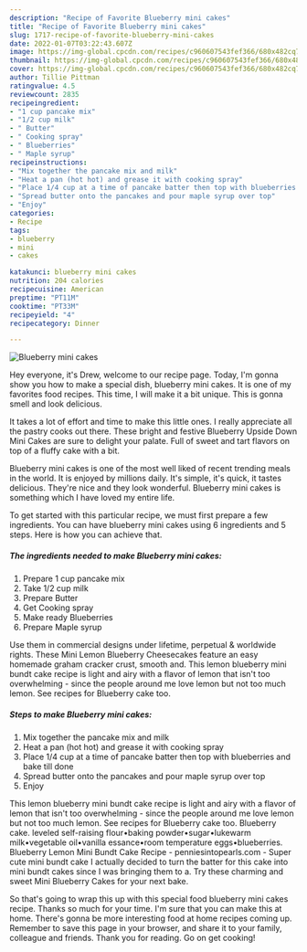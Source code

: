 ```yaml
---
description: "Recipe of Favorite Blueberry mini cakes"
title: "Recipe of Favorite Blueberry mini cakes"
slug: 1717-recipe-of-favorite-blueberry-mini-cakes
date: 2022-01-07T03:22:43.607Z
image: https://img-global.cpcdn.com/recipes/c960607543fef366/680x482cq70/blueberry-mini-cakes-recipe-main-photo.jpg
thumbnail: https://img-global.cpcdn.com/recipes/c960607543fef366/680x482cq70/blueberry-mini-cakes-recipe-main-photo.jpg
cover: https://img-global.cpcdn.com/recipes/c960607543fef366/680x482cq70/blueberry-mini-cakes-recipe-main-photo.jpg
author: Tillie Pittman
ratingvalue: 4.5
reviewcount: 2835
recipeingredient:
- "1 cup pancake mix"
- "1/2 cup milk"
- " Butter"
- " Cooking spray"
- " Blueberries"
- " Maple syrup"
recipeinstructions:
- "Mix together the pancake mix and milk"
- "Heat a pan (hot hot) and grease it with cooking spray"
- "Place 1/4 cup at a time of pancake batter then top with blueberries and bake till done"
- "Spread butter onto the pancakes and pour maple syrup over top"
- "Enjoy"
categories:
- Recipe
tags:
- blueberry
- mini
- cakes

katakunci: blueberry mini cakes 
nutrition: 204 calories
recipecuisine: American
preptime: "PT11M"
cooktime: "PT33M"
recipeyield: "4"
recipecategory: Dinner

---
```



![Blueberry mini cakes](https://img-global.cpcdn.com/recipes/c960607543fef366/680x482cq70/blueberry-mini-cakes-recipe-main-photo.jpg)

Hey everyone, it's Drew, welcome to our recipe page. Today, I'm gonna show you how to make a special dish, blueberry mini cakes. It is one of my favorites food recipes. This time, I will make it a bit unique. This is gonna smell and look delicious.

It takes a lot of effort and time to make this little ones. I really appreciate all the pastry cooks out there. These bright and festive Blueberry Upside Down Mini Cakes are sure to delight your palate. Full of sweet and tart flavors on top of a fluffy cake with a bit.

Blueberry mini cakes is one of the most well liked of recent trending meals in the world. It is enjoyed by millions daily. It's simple, it's quick, it tastes delicious. They're nice and they look wonderful. Blueberry mini cakes is something which I have loved my entire life.


To get started with this particular recipe, we must first prepare a few ingredients. You can have blueberry mini cakes using 6 ingredients and 5 steps. Here is how you can achieve that.

<!--inarticleads1-->

##### The ingredients needed to make Blueberry mini cakes:

1. Prepare 1 cup pancake mix
1. Take 1/2 cup milk
1. Prepare  Butter
1. Get  Cooking spray
1. Make ready  Blueberries
1. Prepare  Maple syrup


Use them in commercial designs under lifetime, perpetual &amp; worldwide rights. These Mini Lemon Blueberry Cheesecakes feature an easy homemade graham cracker crust, smooth and. This lemon blueberry mini bundt cake recipe is light and airy with a flavor of lemon that isn&#39;t too overwhelming - since the people around me love lemon but not too much lemon. See recipes for Blueberry cake too. 

<!--inarticleads2-->

##### Steps to make Blueberry mini cakes:

1. Mix together the pancake mix and milk
1. Heat a pan (hot hot) and grease it with cooking spray
1. Place 1/4 cup at a time of pancake batter then top with blueberries and bake till done
1. Spread butter onto the pancakes and pour maple syrup over top
1. Enjoy


This lemon blueberry mini bundt cake recipe is light and airy with a flavor of lemon that isn&#39;t too overwhelming - since the people around me love lemon but not too much lemon. See recipes for Blueberry cake too. Blueberry cake. leveled self-raising flour•baking powder•sugar•lukewarm milk•vegetable oil•vanilla essance•room temperature eggs•blueberries. Blueberry Lemon Mini Bundt Cake Recipe - penniesintopearls.com - Super cute mini bundt cake I actually decided to turn the batter for this cake into mini bundt cakes since I was bringing them to a. Try these charming and sweet Mini Blueberry Cakes for your next bake. 

So that's going to wrap this up with this special food blueberry mini cakes recipe. Thanks so much for your time. I'm sure that you can make this at home. There's gonna be more interesting food at home recipes coming up. Remember to save this page in your browser, and share it to your family, colleague and friends. Thank you for reading. Go on get cooking!

